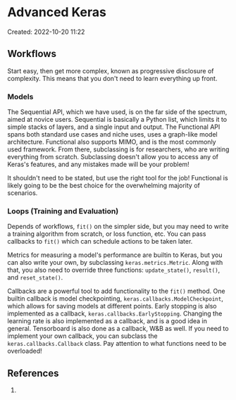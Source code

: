 # Advanced Keras
Created: 2022-10-20 11:22
## Workflows
Start easy, then get more complex, known as progressive disclosure of complexity. This means that you don't need to learn everything up front.

### Models
The Sequential API, which we have used, is on the far side of the spectrum, aimed at novice users. Sequential is basically a Python list, which limits it to simple stacks of layers, and a single input and output. The Functional API spans both standard use cases and niche uses, uses a graph-like model architecture. Functional also supports MIMO, and is the most commonly used framework. From there, subclassing is for researchers, who are writing everything from scratch. Subclassing doesn't allow you to access any of Keras's features, and any mistakes made will be your problem!

It shouldn't need to be stated, but use the right tool for the job! Functional is likely going to be the best choice for the overwhelming majority of scenarios.

### Loops (Training and Evaluation)
Depends of workflows, `fit()` on the simpler side, but you may need to write a training algorithm from scratch, or loss function, etc. You can pass callbacks to `fit()` which can schedule actions to be taken later. 

Metrics for measuring a model's performance are builtin to Keras, but you can also write your own, by subclassing `keras.metrics.Metric`. Along with that, you also need to override three functions: `update_state()`, `result()`, and `reset_state()`. 

Callbacks are a powerful tool to add functionality to the `fit()` method. One builtin callback is model checkpointing, `keras.callbacks.ModelCheckpoint`, which allows for saving models at different points. Early stopping is also implemented as a callback, `keras.callbacks.EarlyStopping`. Changing the learning rate is also implemented as a callback, and is a good idea in general. Tensorboard is also done as a callback, W&B as well. If you need to implement your own callback, you can subclass the `keras.callbacks.Callback` class. Pay attention to what functions need to be overloaded!



## References
1. 